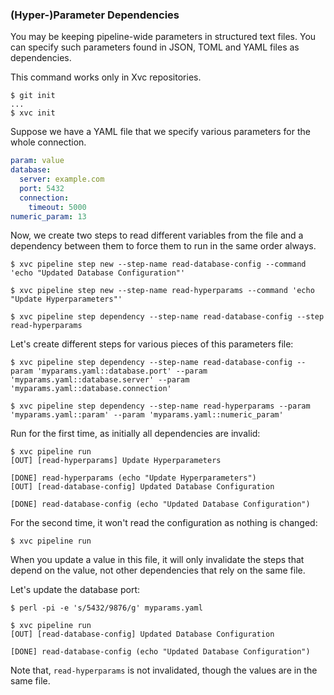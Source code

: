 ### (Hyper-)Parameter Dependencies

You may be keeping pipeline-wide parameters in structured text files. You can specify such parameters found in JSON,
TOML and YAML files as dependencies.


This command works only in Xvc repositories.

```console
$ git init
...
$ xvc init
```

Suppose we have a YAML file that we specify various parameters for the whole connection.

```yaml
param: value
database:
  server: example.com
  port: 5432
  connection:
    timeout: 5000
numeric_param: 13
```

Now, we create two steps to read different variables from the file and a dependency between them to force them to run in
the same order always.

```
$ xvc pipeline step new --step-name read-database-config --command 'echo "Updated Database Configuration"'

$ xvc pipeline step new --step-name read-hyperparams --command 'echo "Update Hyperparameters"'

$ xvc pipeline step dependency --step-name read-database-config --step read-hyperparams
```

Let's create different steps for various pieces of this parameters file:

```console
$ xvc pipeline step dependency --step-name read-database-config --param 'myparams.yaml::database.port' --param 'myparams.yaml::database.server' --param 'myparams.yaml::database.connection'

$ xvc pipeline step dependency --step-name read-hyperparams --param 'myparams.yaml::param' --param 'myparams.yaml::numeric_param'

```

Run for the first time, as initially all dependencies are invalid:

```console
$ xvc pipeline run
[OUT] [read-hyperparams] Update Hyperparameters
 
[DONE] read-hyperparams (echo "Update Hyperparameters")
[OUT] [read-database-config] Updated Database Configuration
 
[DONE] read-database-config (echo "Updated Database Configuration")

```

For the second time, it won't read the configuration as nothing is changed:

```console
$ xvc pipeline run

```

When you update a value in this file, it will only invalidate the steps that depend on the value, not other dependencies
that rely on the same file.

Let's update the database port:

```console
$ perl -pi -e 's/5432/9876/g' myparams.yaml

$ xvc pipeline run
[OUT] [read-database-config] Updated Database Configuration
 
[DONE] read-database-config (echo "Updated Database Configuration")

```

Note that, `read-hyperparams` is not invalidated, though the values are in the same file.
